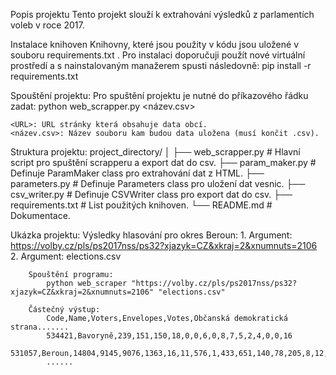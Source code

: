 Popis projektu
    Tento projekt slouží k extrahování výsledků z parlamentích voleb v roce 2017.


Instalace knihoven
    Knihovny, které jsou použity v kódu jsou uložené v souboru requirements.txt . Pro instalaci doporučuji použít nové virtuální prostředí a s nainstalovaným manažerem spusti následovně:
    pip install -r requirements.txt

Spouštění projektu:
    Pro spuštění projektu je nutné do příkazového řádku zadat:
    python web_scrapper.py <URL> <název.csv>

    <URL>: URL stránky která obsahuje data obcí.
    <název.csv>: Název souboru kam budou data uložena (musí končit .csv).

Struktura projektu:
    project_directory/
    │
    ├── web_scrapper.py        # Hlavní script pro spuštění scrapperu a export dat do csv.
    ├── param_maker.py         # Definuje ParamMaker class pro extrahování dat z HTML.
    ├── parameters.py          # Definuje Parameters class pro uložení dat vesnic.
    ├── csv_writer.py          # Definuje CSVWriter class pro export dat do csv.
    ├── requirements.txt       # List použitých knihoven.
    └── README.md              # Dokumentace.


Ukázka projektu:
    Výsledky hlasování pro okres Beroun:
        1. Argument: https://volby.cz/pls/ps2017nss/ps32?xjazyk=CZ&xkraj=2&xnumnuts=2106
        2. Argument: elections.csv

        Spouštění programu:
            python web_scraper "https://volby.cz/pls/ps2017nss/ps32?xjazyk=CZ&xkraj=2&xnumnuts=2106" "elections.csv"

        Částečný výstup:
            Code,Name,Voters,Envelopes,Votes,Občanská demokratická strana.......
            534421,Bavoryně,239,151,150,18,0,0,6,0,8,7,5,2,4,0,0,16
            531057,Beroun,14804,9145,9076,1363,16,11,576,1,433,651,140,78,205,8,12,1290
            ......

